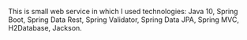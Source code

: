 This is small web service in which I used technologies: Java 10, Spring Boot, Spring Data Rest, Spring Validator, Spring Data JPA, Spring MVC, H2Database, Jackson.
